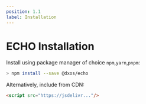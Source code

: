 ```yaml
---
position: 1.1
label: Installation
---
```

# ECHO Installation
Install using package manager of choice `npm`,`yarn`,`pnpm`:
```bash
> npm install --save @dxos/echo
```
Alternatively, include from CDN:
```html
<script src="https://jsdelivr..."/>
```

